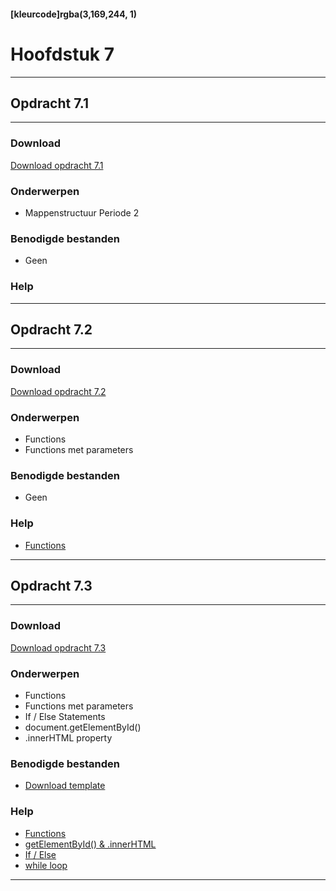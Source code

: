 #### [kleurcode]rgba(3,169,244, 1)

# Hoofdstuk 7

---
## Opdracht 7.1
---

### Download
<a href="https://elo.kw1c.nl/CMS/Studie/811%20ICT-Academie/811%20VakkenInhoud/%5BB.16%20JAV%5D%20Javascript/25187%20%C2%A0%20Applicatie-%20en%20mediaontwikkelaar/Periode%2002/Productie/02.%20Opdrachten/Opdracht%207.1.pdf" target="_blank">Download opdracht 7.1</a>

### Onderwerpen
- Mappenstructuur Periode 2


### Benodigde bestanden
- Geen

### Help


---
## Opdracht 7.2
---

### Download
<a href="https://elo.kw1c.nl/CMS/Studie/811%20ICT-Academie/811%20VakkenInhoud/%5BB.16%20JAV%5D%20Javascript/25187%20%C2%A0%20Applicatie-%20en%20mediaontwikkelaar/Periode%2002/Productie/02.%20Opdrachten/Opdracht%207.2.pdf" target="_blank">Download opdracht 7.2</a>

### Onderwerpen
- Functions
- Functions met parameters


### Benodigde bestanden
- Geen

### Help

- <a href="hhttps://www.w3schools.com/js/js_functions.asp" target="_blank">Functions</a>


---
## Opdracht 7.3
---

### Download
<a href="https://elo.kw1c.nl/CMS/Studie/811%20ICT-Academie/811%20VakkenInhoud/%5BB.16%20JAV%5D%20Javascript/25187%20%C2%A0%20Applicatie-%20en%20mediaontwikkelaar/Periode%2002/Productie/02.%20Opdrachten/Opdracht%207.3.pdf" target="_blank">Download opdracht 7.3</a>

### Onderwerpen
- Functions
- Functions met parameters
- If / Else Statements
- document.getElementById()
- .innerHTML property

### Benodigde bestanden
- <a href="https://elo.kw1c.nl/CMS/Studie/811%20ICT-Academie/811%20VakkenInhoud/%5BB.16%20JAV%5D%20Javascript/25187%20%C2%A0%20Applicatie-%20en%20mediaontwikkelaar/Periode%2002/Productie/03.%20Scripts/Opdracht%207.3.zip" target="_blank">Download template</a>

### Help
- <a href="hhttps://www.w3schools.com/js/js_functions.asp" target="_blank">Functions</a>
- <a href="https://www.w3schools.com/jsref/prop_html_innerhtml.asp" target="_blank">getElementById() & .innerHTML</a>
- <a href="https://www.w3schools.com/js/js_if_else.asp" target="_blank">If / Else</a>
- <a href="https://www.w3schools.com/js/js_loop_while.asp" target="_blank">while loop</a>
---
